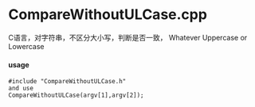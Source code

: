 # CompareWithoutULCase.cpp
C语言，对字符串，不区分大小写，判断是否一致， Whatever Uppercase or Lowercase
#### usage
```
#include "CompareWithoutULCase.h"  
and use
CompareWithoutULCase(argv[1],argv[2]);    
```
